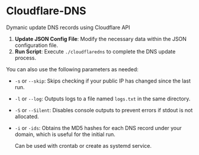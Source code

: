 # Cloudflare-DNS
Dymanic update DNS records using Cloudflare API

1. **Update JSON Config File**: Modify the necessary data within the JSON configuration file.
2. **Run Script**: Execute `./cloudflaredns` to complete the DNS update process.

You can also use the following parameters as needed:
- `-s` or `--skip`: Skips checking if your public IP has changed since the last run.
- `-l` or `--log`: Outputs logs to a file named `logs.txt` in the same directory.
- `-S` or `--Silent`: Disables console outputs to prevent errors if stdout is not allocated.
- `-i` or `-ids`: Obtains the MD5 hashes for each DNS record under your domain, which is useful for the initial run.

  Can be used with crontab or create as systemd service.
